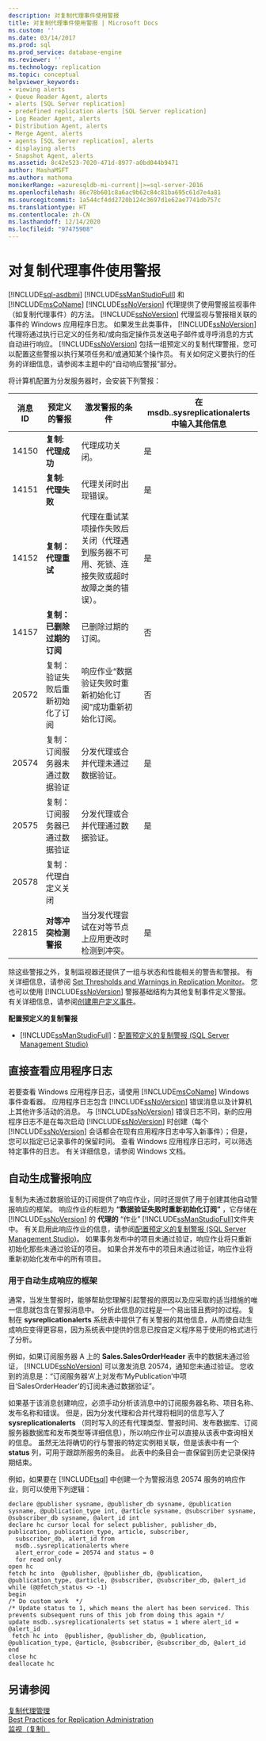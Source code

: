 ```yaml
---
description: 对复制代理事件使用警报
title: 对复制代理事件使用警报 | Microsoft Docs
ms.custom: ''
ms.date: 03/14/2017
ms.prod: sql
ms.prod_service: database-engine
ms.reviewer: ''
ms.technology: replication
ms.topic: conceptual
helpviewer_keywords:
- viewing alerts
- Queue Reader Agent, alerts
- alerts [SQL Server replication]
- predefined replication alerts [SQL Server replication]
- Log Reader Agent, alerts
- Distribution Agent, alerts
- Merge Agent, alerts
- agents [SQL Server replication], alerts
- displaying alerts
- Snapshot Agent, alerts
ms.assetid: 8c42e523-7020-471d-8977-a0bd044b9471
author: MashaMSFT
ms.author: mathoma
monikerRange: =azuresqldb-mi-current||>=sql-server-2016
ms.openlocfilehash: 86c78b601c8a6ac9b62c84c81ba695c61d7e4a81
ms.sourcegitcommit: 1a544cf4dd2720b124c3697d1e62ae7741db757c
ms.translationtype: HT
ms.contentlocale: zh-CN
ms.lasthandoff: 12/14/2020
ms.locfileid: "97475908"
---
```

# <a name="use-alerts-for-replication-agent-events"></a>对复制代理事件使用警报
[!INCLUDE[sql-asdbmi](../../../includes/applies-to-version/sql-asdbmi.md)]
  [!INCLUDE[ssManStudioFull](../../../includes/ssmanstudiofull-md.md)] 和 [!INCLUDE[msCoName](../../../includes/msconame-md.md)] [!INCLUDE[ssNoVersion](../../../includes/ssnoversion-md.md)] 代理提供了使用警报监视事件（如复制代理事件）的方法。 [!INCLUDE[ssNoVersion](../../../includes/ssnoversion-md.md)] 代理监视与警报相关联的事件的 Windows 应用程序日志。 如果发生此类事件， [!INCLUDE[ssNoVersion](../../../includes/ssnoversion-md.md)] 代理将通过执行已定义的任务和/或向指定操作员发送电子邮件或寻呼消息的方式自动进行响应。 [!INCLUDE[ssNoVersion](../../../includes/ssnoversion-md.md)] 包括一组预定义的复制代理警报，您可以配置这些警报以执行某项任务和/或通知某个操作员。 有关如何定义要执行的任务的详细信息，请参阅本主题中的“自动响应警报”部分。  
  
 将计算机配置为分发服务器时，会安装下列警报：  
  
|消息 ID|预定义的警报|激发警报的条件|在 msdb..sysreplicationalerts 中输入其他信息|  
|----------------|----------------------|-----------------------------------------|-----------------------------------------------------------------|  
|14150|**复制: 代理成功**|代理成功关闭。|是|  
|14151|**复制: 代理失败**|代理关闭时出现错误。|是|  
|14152|**复制：代理重试**|代理在重试某项操作失败后关闭（代理遇到服务器不可用、死锁、连接失败或超时故障之类的错误）。|是|  
|14157|**复制：已删除过期的订阅**|已删除过期的订阅。|否|  
|20572|复制：验证失败后重新初始化了订阅|响应作业“数据验证失败时重新初始化订阅”成功重新初始化订阅。|否|  
|20574|复制：订阅服务器未通过数据验证|分发代理或合并代理未通过数据验证。|是|  
|20575|复制：订阅服务器已通过数据验证|分发代理或合并代理通过数据验证。|是|  
|20578|复制：代理自定义关闭|||  
|22815|**对等冲突检测警报**|当分发代理尝试在对等节点上应用更改时检测到冲突。|是|  
  
 除这些警报之外，复制监视器还提供了一组与状态和性能相关的警告和警报。 有关详细信息，请参阅 [Set Thresholds and Warnings in Replication Monitor](../../../relational-databases/replication/monitor/set-thresholds-and-warnings-in-replication-monitor.md)。 您也可以使用 [!INCLUDE[ssNoVersion](../../../includes/ssnoversion-md.md)] 警报基础结构为其他复制事件定义警报。 有关详细信息，请参阅[创建用户定义事件](../../../ssms/agent/create-a-user-defined-event.md)。  
  
 **配置预定义的复制警报**  
  
-   [!INCLUDE[ssManStudioFull](../../../includes/ssmanstudiofull-md.md)]：[配置预定义的复制警报 (SQL Server Management Studio)](../../../relational-databases/replication/administration/configure-predefined-replication-alerts-sql-server-management-studio.md)  
  
## <a name="viewing-the-application-log-directly"></a>直接查看应用程序日志  
 若要查看 Windows 应用程序日志，请使用 [!INCLUDE[msCoName](../../../includes/msconame-md.md)] Windows 事件查看器。 应用程序日志包含 [!INCLUDE[ssNoVersion](../../../includes/ssnoversion-md.md)] 错误消息以及计算机上其他许多活动的消息。 与 [!INCLUDE[ssNoVersion](../../../includes/ssnoversion-md.md)] 错误日志不同，新的应用程序日志不是在每次启动 [!INCLUDE[ssNoVersion](../../../includes/ssnoversion-md.md)] 时创建（每个 [!INCLUDE[ssNoVersion](../../../includes/ssnoversion-md.md)] 会话都会在现有应用程序日志中写入新事件）；但是，您可以指定已记录事件的保留时间。 查看 Windows 应用程序日志时，可以筛选特定事件的日志。 有关详细信息，请参阅 Windows 文档。  
  
## <a name="automating-a-response-to-an-alert"></a>自动生成警报响应  
 复制为未通过数据验证的订阅提供了响应作业，同时还提供了用于创建其他自动警报响应的框架。 响应作业的标题为 **“数据验证失败时重新初始化订阅”** ，它存储在 [!INCLUDE[ssNoVersion](../../../includes/ssnoversion-md.md)] 的 **代理的** “作业” [!INCLUDE[ssManStudioFull](../../../includes/ssmanstudiofull-md.md)]文件夹中。 有关启用此响应作业的信息，请参阅[配置预定义的复制警报 (SQL Server Management Studio)](../../../relational-databases/replication/administration/configure-predefined-replication-alerts-sql-server-management-studio.md)。 如果事务发布中的项目未通过验证，响应作业将只重新初始化那些未通过验证的项目。 如果合并发布中的项目未通过验证，响应作业将重新初始化发布中的所有项目。  
  
### <a name="framework-for-automating-responses"></a>用于自动生成响应的框架  
 通常，当发生警报时，能够帮助您理解引起警报的原因以及应采取的适当措施的唯一信息就包含在警报消息中。 分析此信息的过程是一个易出错且费时的过程。 复制在 **sysreplicationalerts** 系统表中提供了有关警报的其他信息，从而使自动生成响应变得更容易，因为系统表中提供的信息已按自定义程序易于使用的格式进行了分析。  
  
 例如，如果订阅服务器 A 上的 **Sales.SalesOrderHeader** 表中的数据未通过验证， [!INCLUDE[ssNoVersion](../../../includes/ssnoversion-md.md)] 可以激发消息 20574，通知您未通过验证。 您收到的消息是：“订阅服务器‘A’上对发布‘MyPublication’中项目‘SalesOrderHeader’的订阅未通过数据验证”。  
  
 如果基于该消息创建响应，必须手动分析该消息中的订阅服务器名称、项目名称、发布名称和错误。 但是，因为分发代理和合并代理将相同的信息写入了 **sysreplicationalerts** （同时写入的还有代理类型、警报时间、发布数据库、订阅服务器数据库和发布类型等详细信息），所以响应作业可以直接从该表中查询相关的信息。 虽然无法将确切的行与警报的特定实例相关联，但是该表中有一个 **status** 列，可用于跟踪所服务的条目。 此表中的条目会一直保留到历史记录保持期结束。  
  
 例如，如果要在 [!INCLUDE[tsql](../../../includes/tsql-md.md)] 中创建一个为警报消息 20574 服务的响应作业，则可以使用下列逻辑：  
  
```  
declare @publisher sysname, @publisher_db sysname, @publication sysname, @publication_type int, @article sysname, @subscriber sysname, @subscriber_db sysname, @alert_id int  
declare hc cursor local for select publisher, publisher_db, publication, publication_type, article, subscriber,   
  subscriber_db, alert_id from   
  msdb..sysreplicationalerts where  
  alert_error_code = 20574 and status = 0  
  for read only  
open hc  
fetch hc into  @publisher, @publisher_db, @publication, @publication_type, @article, @subscriber, @subscriber_db, @alert_id  
while (@@fetch_status <> -1)  
begin  
/* Do custom work  */  
/* Update status to 1, which means the alert has been serviced. This prevents subsequent runs of this job from doing this again */  
update msdb..sysreplicationalerts set status = 1 where alert_id = @alert_id  
 fetch hc into  @publisher, @publisher_db, @publication, @publication_type, @article, @subscriber, @subscriber_db, @alert_id  
end  
close hc  
deallocate hc  
```  
  
## <a name="see-also"></a>另请参阅  
 [复制代理管理](../../../relational-databases/replication/agents/replication-agent-administration.md)   
 [Best Practices for Replication Administration](../../../relational-databases/replication/administration/best-practices-for-replication-administration.md)   
 [监视（复制）](../../../relational-databases/replication/monitor/monitoring-replication.md)  
  
